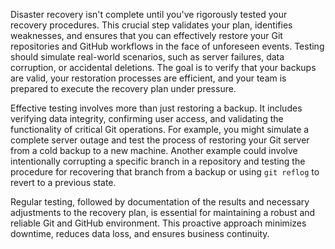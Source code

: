 Disaster recovery isn't complete until you've rigorously tested your recovery procedures. This crucial step validates your plan, identifies weaknesses, and ensures that you can effectively restore your Git repositories and GitHub workflows in the face of unforeseen events. Testing should simulate real-world scenarios, such as server failures, data corruption, or accidental deletions. The goal is to verify that your backups are valid, your restoration processes are efficient, and your team is prepared to execute the recovery plan under pressure.

Effective testing involves more than just restoring a backup. It includes verifying data integrity, confirming user access, and validating the functionality of critical Git operations. For example, you might simulate a complete server outage and test the process of restoring your Git server from a cold backup to a new machine. Another example could involve intentionally corrupting a specific branch in a repository and testing the procedure for recovering that branch from a backup or using `git reflog` to revert to a previous state.

Regular testing, followed by documentation of the results and necessary adjustments to the recovery plan, is essential for maintaining a robust and reliable Git and GitHub environment. This proactive approach minimizes downtime, reduces data loss, and ensures business continuity.